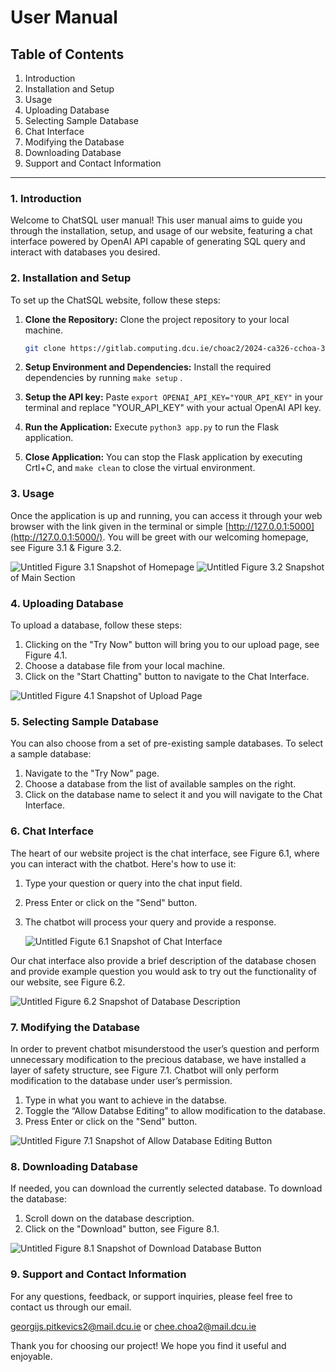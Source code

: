 # User Manual

## Table of Contents

1. Introduction
2. Installation and Setup
3. Usage
4. Uploading Database
5. Selecting Sample Database
6. Chat Interface
7. Modifying the Database
8. Downloading Database
9. Support and Contact Information

---

### 1. Introduction

Welcome to ChatSQL user manual! This user manual aims to guide you through the installation, setup, and usage of our website, featuring a chat interface powered by OpenAI API capable of generating SQL query and interact with databases you desired.

### 2. Installation and Setup

To set up the ChatSQL website, follow these steps:

1. **Clone the Repository:** Clone the project repository to your local machine.
    
    ```bash
    git clone https://gitlab.computing.dcu.ie/choac2/2024-ca326-cchoa-3yp.git
    ```
    
2. **Setup Environment and Dependencies:** Install the required dependencies by running `make setup` .
3. **Setup the API key:** Paste `export OPENAI_API_KEY="YOUR_API_KEY"` in your terminal and replace "YOUR_API_KEY" with your actual OpenAI API key.
4. **Run the Application:** Execute `python3 app.py` to run the Flask application.
5. **Close Application:** You can stop the Flask application by executing Crtl+C, and `make clean` to close the virtual environment.

### 3. Usage

Once the application is up and running, you can access it through your web browser with the link given in the terminal or simple [http://127.0.0.1:5000](http://127.0.0.1:5000/).
You will be greet with our welcoming homepage, see Figure 3.1 & Figure 3.2.

![Untitled](User%20Manual%203ba4d4c131bd4ac9b6e3f27255626824/Untitled.png)
Figure 3.1 Snapshot of Homepage
![Untitled](User%20Manual%203ba4d4c131bd4ac9b6e3f27255626824/Untitled%201.png)
Figure 3.2 Snapshot of Main Section

### 4. Uploading Database

To upload a database, follow these steps:

1. Clicking on the "Try Now" button will bring you to our upload page, see Figure 4.1.
2. Choose a database file from your local machine.
3. Click on the "Start Chatting" button to navigate to the Chat Interface.

![Untitled](User%20Manual%203ba4d4c131bd4ac9b6e3f27255626824/Untitled%202.png)
Figure 4.1 Snapshot of Upload Page

### 5. Selecting Sample Database

You can also choose from a set of pre-existing sample databases. To select a sample database:

1. Navigate to the "Try Now" page.
2. Choose a database from the list of available samples on the right.
3. Click on the database name to select it and you will navigate to the Chat Interface.

### 6. Chat Interface

The heart of our website project is the chat interface, see Figure 6.1, where you can interact with the chatbot. Here's how to use it:

1. Type your question or query into the chat input field.
2. Press Enter or click on the "Send" button.
3. The chatbot will process your query and provide a response.
    
    ![Untitled](User%20Manual%203ba4d4c131bd4ac9b6e3f27255626824/Untitled%203.png)
    Figute 6.1 Snapshot of Chat Interface
    

Our chat interface also provide a brief description of the database chosen and provide example question you would ask to try out the functionality of our website, see Figure 6.2.

![Untitled](User%20Manual%203ba4d4c131bd4ac9b6e3f27255626824/Untitled%204.png)
Figure 6.2 Snapshot of Database Description

### 7. Modifying the Database

In order to prevent chatbot misunderstood the user’s question and perform unnecessary modification to the precious database, we have installed a layer of safety structure, see Figure 7.1. Chatbot will only perform modification to the database under user’s permission.

1. Type in what you want to achieve in the databse.
2. Toggle the “Allow Databse Editing” to allow modification to the database.
3. Press Enter or click on the "Send" button.

![Untitled](User%20Manual%203ba4d4c131bd4ac9b6e3f27255626824/Untitled%205.png)
Figure 7.1 Snapshot of Allow Database Editing Button

### 8. Downloading Database

If needed, you can download the currently selected database. To download the database:

1. Scroll down on the database description.
2. Click on the "Download" button, see Figure 8.1.

![Untitled](User%20Manual%203ba4d4c131bd4ac9b6e3f27255626824/Untitled%206.png)
Figure 8.1 Snapshot of Download Database Button


### 9. Support and Contact Information

For any questions, feedback, or support inquiries, please feel free to contact us through our email.

[georgijs.pitkevics2@mail.dcu.ie](mailto:georgijs.pitkevics2@mail.dcu.ie) or [chee.choa2@mail.dcu.ie](mailto:georgijs.pitkevics2@mail.dcu.ie)

Thank you for choosing our project! We hope you find it useful and enjoyable.